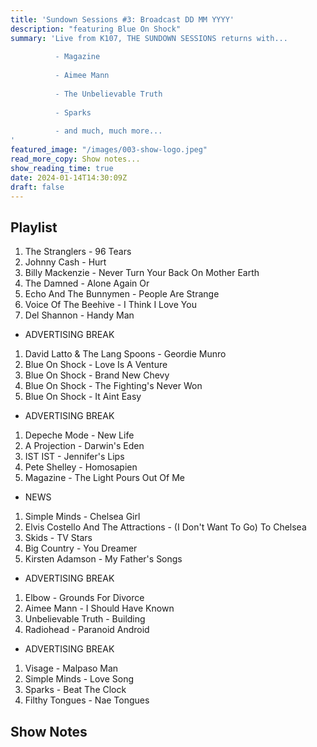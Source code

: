 ```yaml
---
title: 'Sundown Sessions #3: Broadcast DD MM YYYY'
description: "featuring Blue On Shock"
summary: 'Live from K107, THE SUNDOWN SESSIONS returns with...
 
          - Magazine
                    
          - Aimee Mann 
          
          - The Unbelievable Truth
          
          - Sparks
          
          - and much, much more...
'
featured_image: "/images/003-show-logo.jpeg"
read_more_copy: Show notes...
show_reading_time: true
date: 2024-01-14T14:30:09Z
draft: false
---
```


## Playlist

1. The Stranglers - 96 Tears
2. Johnny Cash - Hurt
3. Billy Mackenzie - Never Turn Your Back On Mother Earth
4. The Damned - Alone Again Or
5. Echo And The Bunnymen - People Are Strange
6. Voice Of The Beehive - I Think I Love You
7. Del Shannon - Handy Man

- ADVERTISING BREAK

1. David Latto & The Lang Spoons - Geordie Munro
2. Blue On Shock - Love Is A Venture
3. Blue On Shock - Brand New Chevy
4. Blue On Shock - The Fighting's Never Won
5. Blue On Shock - It Aint Easy

- ADVERTISING BREAK

1. Depeche Mode - New Life
2. A Projection - Darwin's Eden
3. IST IST - Jennifer's Lips
4. Pete Shelley - Homosapien
5. Magazine - The Light Pours Out Of Me

- NEWS

1. Simple Minds - Chelsea Girl
2. Elvis Costello And The Attractions - (I Don't Want To Go) To Chelsea
3. Skids - TV Stars
4. Big Country - You Dreamer
5. Kirsten Adamson - My Father's Songs

- ADVERTISING BREAK

1. Elbow - Grounds For Divorce
2. Aimee Mann - I Should Have Known
3. Unbelievable Truth - Building
4. Radiohead - Paranoid Android

- ADVERTISING BREAK

1. Visage - Malpaso Man
2. Simple Minds - Love Song
3. Sparks - Beat The Clock
4. Filthy Tongues - Nae Tongues

## Show Notes 